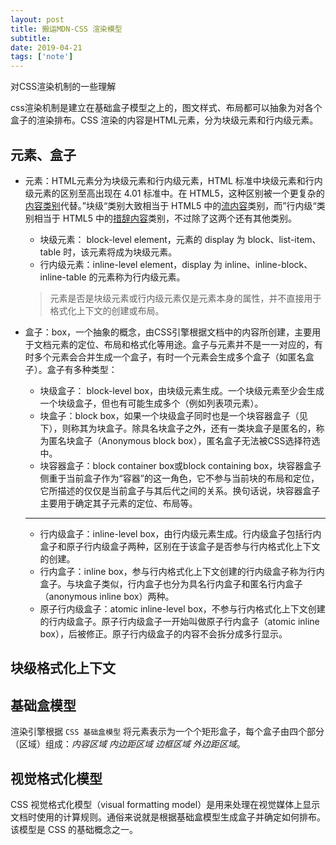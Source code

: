```yaml
---
layout: post
title: 搬运MDN-CSS 渲染模型
subtitle:
date: 2019-04-21
tags: ['note']
---
```

对CSS渲染机制的一些理解

css渲染机制是建立在基础盒子模型之上的，图文样式、布局都可以抽象为对各个盒子的渲染排布。CSS 渲染的内容是HTML元素，分为块级元素和行内级元素。
## 元素、盒子
* 元素：HTML元素分为块级元素和行内级元素，HTML 标准中块级元素和行内级元素的区别至高出现在 4.01 标准中。在 HTML5，这种区别被一个更复杂的[内容类别](https://developer.mozilla.org/zh-CN/docs/HTML/Content_categories "/zh-CN/docs/HTML/Content_categories")代替。”块级“类别大致相当于 HTML5 中的[流内容](https://developer.mozilla.org/zh-CN/docs/HTML/Content_categories#Flow_content "/zh-CN/docs/HTML/Content_categories#Flow_content")类别，而”行内级“类别相当于 HTML5 中的[措辞内容](https://developer.mozilla.org/zh-CN/docs/HTML/Content_categories#Phrasing_content "/zh-CN/docs/HTML/Content_categories#Phrasing_content")类别，不过除了这两个还有其他类别。
  * 块级元素： block-level element，元素的 display 为 block、list-item、table 时，该元素将成为块级元素。
  * 行内级元素：inline-level element，display 为 inline、inline-block、inline-table 的元素称为行内级元素。
  >  元素是否是块级元素或行内级元素仅是元素本身的属性，并不直接用于格式化上下文的创建或布局。

* 盒子：box，一个抽象的概念，由CSS引擎根据文档中的内容所创建，主要用于文档元素的定位、布局和格式化等用途。盒子与元素并不是一一对应的，有时多个元素会合并生成一个盒子，有时一个元素会生成多个盒子（如匿名盒子）。盒子有多种类型：
  * 块级盒子： block-level box，由块级元素生成。一个块级元素至少会生成一个块级盒子，但也有可能生成多个（例如列表项元素）。
  * 块盒子：block box，如果一个块级盒子同时也是一个块容器盒子（见下），则称其为块盒子。除具名块盒子之外，还有一类块盒子是匿名的，称为匿名块盒子（Anonymous block box），匿名盒子无法被CSS选择符选中。
  * 块容器盒子：block container box或block containing box，块容器盒子侧重于当前盒子作为“容器”的这一角色，它不参与当前块的布局和定位，它所描述的仅仅是当前盒子与其后代之间的关系。换句话说，块容器盒子主要用于确定其子元素的定位、布局等。
  ---
  * 行内级盒子：inline-level box，由行内级元素生成。行内级盒子包括行内盒子和原子行内级盒子两种，区别在于该盒子是否参与行内格式化上下文的创建。
  * 行内盒子：inline box，参与行内格式化上下文创建的行内级盒子称为行内盒子。与块盒子类似，行内盒子也分为具名行内盒子和匿名行内盒子（anonymous inline box）两种。
  * 原子行内级盒子：atomic inline-level box，不参与行内格式化上下文创建的行内级盒子。原子行内级盒子一开始叫做原子行内盒子（atomic inline box），后被修正。原子行内级盒子的内容不会拆分成多行显示。


## 块级格式化上下文
## 基础盒模型
渲染引擎根据 `CSS 基础盒模型` 将元素表示为一个个矩形盒子，每个盒子由四个部分（区域）组成：*内容区域* *内边距区域* *边框区域* *外边距区域*。

## 视觉格式化模型
CSS 视觉格式化模型（visual formatting model）是用来处理在视觉媒体上显示文档时使用的计算规则。通俗来说就是根据基础盒模型生成盒子并确定如何排布。该模型是 CSS 的基础概念之一。

